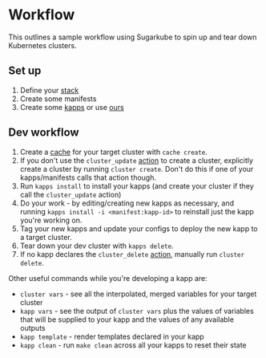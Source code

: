 # Workflow

This outlines a sample workflow using Sugarkube to spin up and tear down Kubernetes clusters. 

## Set up

1. Define your [stack](stacks.md)
2. Create some manifests
3. Create some [kapps](kapps.md) or use [ours](https://github.com/sugarkube/kapps)

## Dev workflow

1. Create a [cache](cache.md) for your target cluster with `cache create`.
2. If you don't use the `cluster_update` [action](actions.md) to create a cluster, explicitly create a cluster by running `cluster create`. Don't do this if one of your kapps/manifests calls that action though. 
3. Run `kapps install` to install your kapps (and create your cluster if they call the `cluster_update` action)
4. Do your work - by editing/creating new kapps as necessary, and running `kapps install -i <manifest:kapp-id>` to reinstall just the kapp you're working on.
5. Tag your new kapps and update your configs to deploy the new kapp to a target cluster.
6. Tear down your dev cluster with `kapps delete`. 
7. If no kapp declares the `cluster_delete` [action](actions.md), manually run `cluster delete`.

Other useful commands while you're developing a kapp are:

* `cluster vars` - see all the interpolated, merged variables for your target cluster
* `kapp vars` - see the output of `cluster vars` plus the values of variables that will be supplied to your kapp and the values of any available outputs
* `kapp template` - render templates declared in your kapp
* `kapp clean` - run `make clean` across all your kapps to reset their state
